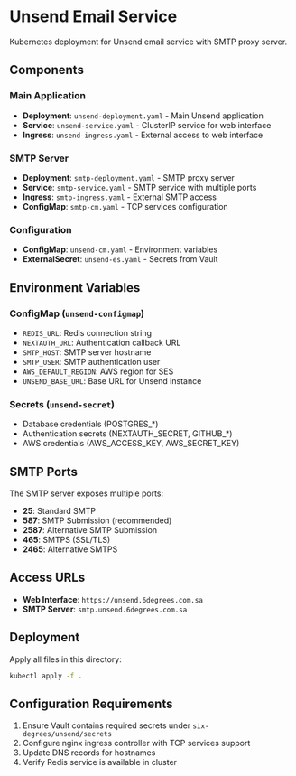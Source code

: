 # Unsend Email Service

Kubernetes deployment for Unsend email service with SMTP proxy server.

## Components

### Main Application
- **Deployment**: `unsend-deployment.yaml` - Main Unsend application
- **Service**: `unsend-service.yaml` - ClusterIP service for web interface
- **Ingress**: `unsend-ingress.yaml` - External access to web interface

### SMTP Server
- **Deployment**: `smtp-deployment.yaml` - SMTP proxy server
- **Service**: `smtp-service.yaml` - SMTP service with multiple ports
- **Ingress**: `smtp-ingress.yaml` - External SMTP access
- **ConfigMap**: `smtp-cm.yaml` - TCP services configuration

### Configuration
- **ConfigMap**: `unsend-cm.yaml` - Environment variables
- **ExternalSecret**: `unsend-es.yaml` - Secrets from Vault

## Environment Variables

### ConfigMap (`unsend-configmap`)
- `REDIS_URL`: Redis connection string
- `NEXTAUTH_URL`: Authentication callback URL
- `SMTP_HOST`: SMTP server hostname
- `SMTP_USER`: SMTP authentication user
- `AWS_DEFAULT_REGION`: AWS region for SES
- `UNSEND_BASE_URL`: Base URL for Unsend instance

### Secrets (`unsend-secret`)
- Database credentials (POSTGRES_*)
- Authentication secrets (NEXTAUTH_SECRET, GITHUB_*)
- AWS credentials (AWS_ACCESS_KEY, AWS_SECRET_KEY)

## SMTP Ports

The SMTP server exposes multiple ports:
- **25**: Standard SMTP
- **587**: SMTP Submission (recommended)
- **2587**: Alternative SMTP Submission
- **465**: SMTPS (SSL/TLS)
- **2465**: Alternative SMTPS

## Access URLs

- **Web Interface**: `https://unsend.6degrees.com.sa`
- **SMTP Server**: `smtp.unsend.6degrees.com.sa`

## Deployment

Apply all files in this directory:
```bash
kubectl apply -f .
```

## Configuration Requirements

1. Ensure Vault contains required secrets under `six-degrees/unsend/secrets`
2. Configure nginx ingress controller with TCP services support
3. Update DNS records for hostnames
4. Verify Redis service is available in cluster
